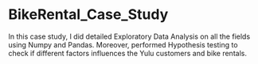 # BikeRental_Case_Study
In this case study, I did detailed Exploratory Data Analysis on all the fields using Numpy and Pandas. Moreover, performed Hypothesis testing to check if different factors influences the Yulu customers and bike rentals.
